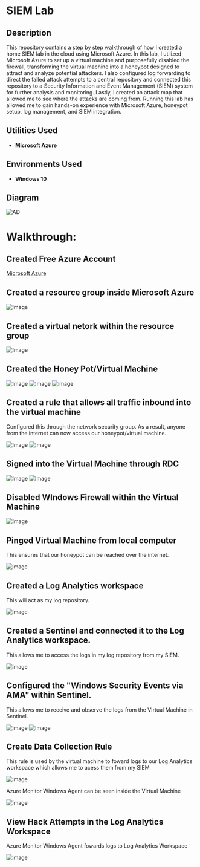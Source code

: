# SIEM Lab

## Description
This repository contains a step by step walkthrough of how I created a home SIEM lab in the cloud using Microsoft Azure. In this lab, I utilized Microsoft Azure to set up a virtual machine and purposefully disabled the firewall, transforming the virtual machine into a honeypot designed to attract and analyze potential attackers. I also configured log forwarding to direct the failed attack attempts to a central repository and connected this repository to a Security Information and Event Management (SIEM) system for further analysis and monitoring. Lastly, i created an attack map that allowed me to see where the attacks are coming from. Running this lab has allowed me to gain hands-on experience with Microsoft Azure, honeypot setup, log management, and SIEM integration.

<h2>Utilities Used</h2>

- <b>Microsoft Azure</b> 

<h2>Environments Used </h2>

- <b>Windows 10</b>

## Diagram
![AD](https://github.com/user-attachments/assets/c1cb1529-ec9c-4e74-b166-b79d1d078a18)

# Walkthrough:
## Created Free Azure Account
[Microsoft Azure](https://azure.microsoft.com/en-us/pricing/purchase-options/azure-account)

## Created a resource group inside Microsoft Azure
![Image](https://github.com/user-attachments/assets/805ee78c-3dee-4d77-a36e-0eccc86c4567)

## Created a virtual netork within the resource group 
![Image](https://github.com/user-attachments/assets/8b8967f0-806c-452d-8657-7ba8249363e4)

## Created the Honey Pot/Virtual Machine
 ![Image](https://github.com/user-attachments/assets/d78d378b-0026-4674-81d8-a61af9002d7f)
![Image](https://github.com/user-attachments/assets/68b73fe4-0e47-4e1f-a390-20806671882a)
![image](https://github.com/user-attachments/assets/1d3bccc7-6e8a-4414-819c-1cf36c9465ed)

## Created a rule that allows all traffic inbound into the virtual machine
Configured this through the network security group. As a result, anyone from the internet can now access our honeypot/virtual machine.

![Image](https://github.com/user-attachments/assets/c5ab1d46-c39f-4c8a-a70e-d7ae51676178)
![Image](https://github.com/user-attachments/assets/05e9ba55-f3cc-4f03-acad-35317f36ee13)

## Signed into the Virtual Machine through RDC
![Image](https://github.com/user-attachments/assets/993e1e2a-09fa-4e6b-ad63-d3a4a59b322d)
![image](https://github.com/user-attachments/assets/b4e74c83-3d04-4c26-8944-ff67327f6203)

## Disabled WIndows Firewall within the Virtual Machine
![Image](https://github.com/user-attachments/assets/6b804838-0c75-455f-9ca0-75e175342bb5)

## Pinged Virtual Machine from local computer
This ensures that our honeypot can be reached over the internet.

![image](https://github.com/user-attachments/assets/98b7c9b1-8b77-4824-b77f-a6a85d38c6ba)

## Created a Log Analytics workspace
This will act as my log repository.

![image](https://github.com/user-attachments/assets/43731aec-6e3e-4815-aa5a-fc298482ccaf)

## Created a Sentinel and connected it to the Log Analytics workspace.
This allows me to access the logs in my log repository from my SIEM. 

![image](https://github.com/user-attachments/assets/032b8d64-4cdb-4d15-aa5a-be5938772882)

## Configured the "Windows Security Events via AMA" within Sentinel.
This  allows me to receive and observe the logs from the VIrtual Machine in Sentinel.

![image](https://github.com/user-attachments/assets/b49e8f77-9c88-4858-a387-a204cdcf5985)
![Image](https://github.com/user-attachments/assets/20fab5e0-7613-4a28-9d27-9f9b1660ee55)

## Create Data Collection Rule
This rule is used by the virtual machine to foward logs to our Log Analytics workspace which allows me to acess them from my SIEM

![image](https://github.com/user-attachments/assets/649a073a-63eb-4b4b-88b0-94cb0d395480)

Azure Monitor Windows Agent can be seen inside the Virtual Machine

![image](https://github.com/user-attachments/assets/db1e7bab-2432-474c-87e8-c33467b2591b)

## View Hack Attempts in the Log Analytics Workspace
Azure Monitor Windows Agent fowards logs to Log Analytics Workspace

![image](https://github.com/user-attachments/assets/7b8cc0e9-36e7-4653-a26d-8f2dbc0b7a3b)
